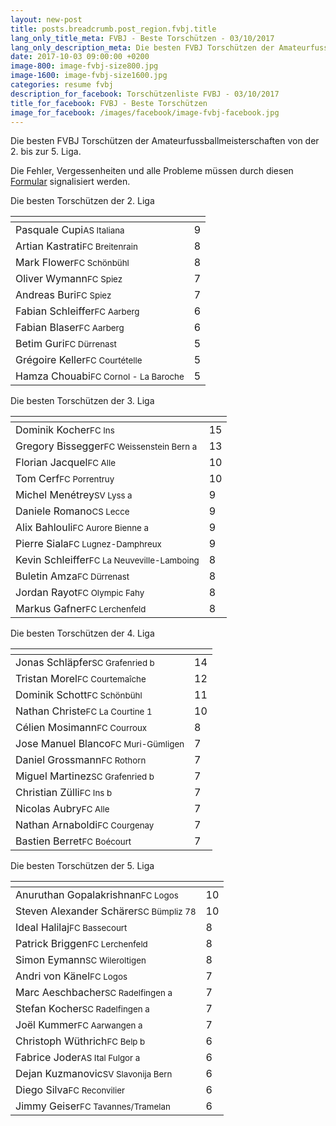 ```yaml
---
layout: new-post
title: posts.breadcrumb.post_region.fvbj.title
lang_only_title_meta: FVBJ - Beste Torschützen - 03/10/2017
lang_only_description_meta: Die besten FVBJ Torschützen der Amateurfussballmeisterschaften von der 2. bis zur 5. Liga - 03/10/2017
date: 2017-10-03 09:00:00 +0200
image-800: image-fvbj-size800.jpg
image-1600: image-fvbj-size1600.jpg
categories: resume fvbj
description_for_facebook: Torschützenliste FVBJ - 03/10/2017
title_for_facebook: FVBJ - Beste Torschützen
image_for_facebook: /images/facebook/image-fvbj-facebook.jpg
---
```

Die besten FVBJ Torschützen der Amateurfussballmeisterschaften von der 2. bis zur 5. Liga.

Die Fehler, Vergessenheiten und alle Probleme müssen durch diesen <a href="/formular-fehlermeldung">Formular</a> signalisiert werden.

Die besten Torschützen der 2. Liga

<table class="table"><thead><tr><th><i class="fa fa-male"></i></th><th><i class="fa fa-futbol-o"></i></th></tr></thead><tbody><tr><td>Pasquale Cupi<span class='d-block team-name'><small>AS Italiana</small></span></td><td>9</td></tr><tr><td>Artian Kastrati<span class='d-block team-name'><small>FC Breitenrain</small></span></td><td>8</td></tr><tr><td>Mark Flower<span class='d-block team-name'><small>FC Schönbühl</small></span></td><td>8</td></tr><tr><td>Oliver Wymann<span class='d-block team-name'><small>FC Spiez</small></span></td><td>7</td></tr><tr><td>Andreas Buri<span class='d-block team-name'><small>FC Spiez</small></span></td><td>7</td></tr><tr><td>Fabian Schleiffer<span class='d-block team-name'><small>FC Aarberg</small></span></td><td>6</td></tr><tr><td>Fabian Blaser<span class='d-block team-name'><small>FC Aarberg</small></span></td><td>6</td></tr><tr><td>Betim Guri<span class='d-block team-name'><small>FC Dürrenast</small></span></td><td>5</td></tr><tr><td>Grégoire Keller<span class='d-block team-name'><small>FC Courtételle</small></span></td><td>5</td></tr><tr><td>Hamza Chouabi<span class='d-block team-name'><small>FC Cornol - La Baroche</small></span></td><td>5</td></tr></tbody></table>

Die besten Torschützen der 3. Liga

<table class="table"><thead><tr><th><i class="fa fa-male"></i></th><th><i class="fa fa-futbol-o"></i></th></tr></thead><tbody><tr><td>Dominik Kocher<span class='d-block team-name'><small>FC Ins</small></span></td><td>15</td></tr><tr><td>Gregory Bissegger<span class='d-block team-name'><small>FC Weissenstein Bern a</small></span></td><td>13</td></tr><tr><td>Florian Jacquel<span class='d-block team-name'><small>FC Alle</small></span></td><td>10</td></tr><tr><td>Tom Cerf<span class='d-block team-name'><small>FC Porrentruy</small></span></td><td>10</td></tr><tr><td>Michel Menétrey<span class='d-block team-name'><small>SV Lyss a</small></span></td><td>9</td></tr><tr><td>Daniele Romano<span class='d-block team-name'><small>CS Lecce</small></span></td><td>9</td></tr><tr><td>Alix Bahlouli<span class='d-block team-name'><small>FC Aurore Bienne a</small></span></td><td>9</td></tr><tr><td>Pierre Siala<span class='d-block team-name'><small>FC Lugnez-Damphreux</small></span></td><td>9</td></tr><tr><td>Kevin Schleiffer<span class='d-block team-name'><small>FC La Neuveville-Lamboing</small></span></td><td>8</td></tr><tr><td>Buletin Amza<span class='d-block team-name'><small>FC Dürrenast</small></span></td><td>8</td></tr><tr><td>Jordan Rayot<span class='d-block team-name'><small>FC Olympic Fahy</small></span></td><td>8</td></tr><tr><td>Markus Gafner<span class='d-block team-name'><small>FC Lerchenfeld</small></span></td><td>8</td></tr></tbody></table>

Die besten Torschützen der 4. Liga

<table class="table"><thead><tr><th><i class="fa fa-male"></i></th><th><i class="fa fa-futbol-o"></i></th></tr></thead><tbody><tr><td>Jonas Schläpfer<span class='d-block team-name'><small>SC Grafenried b</small></span></td><td>14</td></tr><tr><td>Tristan Morel<span class='d-block team-name'><small>FC Courtemaîche</small></span></td><td>12</td></tr><tr><td>Dominik Schott<span class='d-block team-name'><small>FC Schönbühl</small></span></td><td>11</td></tr><tr><td>Nathan Christe<span class='d-block team-name'><small>FC La Courtine 1</small></span></td><td>10</td></tr><tr><td>Célien Mosimann<span class='d-block team-name'><small>FC Courroux</small></span></td><td>8</td></tr><tr><td>Jose Manuel Blanco<span class='d-block team-name'><small>FC Muri-Gümligen</small></span></td><td>7</td></tr><tr><td>Daniel Grossmann<span class='d-block team-name'><small>FC Rothorn</small></span></td><td>7</td></tr><tr><td>Miguel Martinez<span class='d-block team-name'><small>SC Grafenried b</small></span></td><td>7</td></tr><tr><td>Christian Zülli<span class='d-block team-name'><small>FC Ins b</small></span></td><td>7</td></tr><tr><td>Nicolas Aubry<span class='d-block team-name'><small>FC Alle</small></span></td><td>7</td></tr><tr><td>Nathan Arnaboldi<span class='d-block team-name'><small>FC Courgenay</small></span></td><td>7</td></tr><tr><td>Bastien Berret<span class='d-block team-name'><small>FC Boécourt</small></span></td><td>7</td></tr></tbody></table>

Die besten Torschützen der 5. Liga

<table class="table"><thead><tr><th><i class="fa fa-male"></i></th><th><i class="fa fa-futbol-o"></i></th></tr></thead><tbody><tr><td>Anuruthan Gopalakrishnan<span class='d-block team-name'><small>FC Logos</small></span></td><td>10</td></tr><tr><td>Steven Alexander Schärer<span class='d-block team-name'><small>SC Bümpliz 78</small></span></td><td>10</td></tr><tr><td>Ideal Halilaj<span class='d-block team-name'><small>FC Bassecourt</small></span></td><td>8</td></tr><tr><td>Patrick Briggen<span class='d-block team-name'><small>FC Lerchenfeld</small></span></td><td>8</td></tr><tr><td>Simon Eymann<span class='d-block team-name'><small>SC Wileroltigen</small></span></td><td>8</td></tr><tr><td>Andri von Känel<span class='d-block team-name'><small>FC Logos</small></span></td><td>7</td></tr><tr><td>Marc Aeschbacher<span class='d-block team-name'><small>SC Radelfingen a</small></span></td><td>7</td></tr><tr><td>Stefan Kocher<span class='d-block team-name'><small>SC Radelfingen a</small></span></td><td>7</td></tr><tr><td>Joël Kummer<span class='d-block team-name'><small>FC Aarwangen a</small></span></td><td>7</td></tr><tr><td>Christoph Wüthrich<span class='d-block team-name'><small>FC Belp b</small></span></td><td>6</td></tr><tr><td>Fabrice Joder<span class='d-block team-name'><small>AS Ital Fulgor a</small></span></td><td>6</td></tr><tr><td>Dejan Kuzmanovic<span class='d-block team-name'><small>SV Slavonija Bern</small></span></td><td>6</td></tr><tr><td>Diego Silva<span class='d-block team-name'><small>FC Reconvilier</small></span></td><td>6</td></tr><tr><td>Jimmy Geiser<span class='d-block team-name'><small>FC Tavannes/Tramelan</small></span></td><td>6</td></tr></tbody></table>

